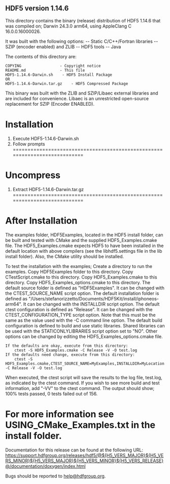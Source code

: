 HDF5 version 1.14.6
------------------------------------------------------------------------------

This directory contains the binary (release) distribution of
HDF5 1.14.6 that was compiled on;
    Darwin 24.3.0 arm64, using AppleClang C 16.0.0.16000026.

It was built with the following options:
    -- Static C/C++/Fortran libraries
    -- SZIP (encoder enabled) and ZLIB
    -- HDF5 tools
    -- Java 

The contents of this directory are:

    COPYING                 - Copyright notice
    README.md               - This file
    HDF5-1.14.6-Darwin.sh    - HDF5 Install Package
    OR
    HDF5-1.14.6-Darwin.tar.gz    - HDF5 Compressed Package

This binary was built with the ZLIB and SZIP/Libaec external libraries and are
included for convenience.  Libaec is an unrestricted open-source replacement for SZIP
(Encoder ENABLED).


Installation
===========================================================================
1. Execute HDF5-1.14.6-Darwin.sh
2. Follow prompts
===========================================================================

Uncompress
===========================================================================
1. Extract HDF5-1.14.6-Darwin.tar.gz
===========================================================================

After Installation
===========================================================================
The examples folder, HDF5Examples, located in the
HDF5 install folder, can be built and tested with CMake and the supplied
HDF5_Examples.cmake file. The HDF5_Examples.cmake expects HDF5 to have
been installed in the default location with above compilers (see the
libhdf5.settings file in the lib install folder). Also, the CMake
utility should be installed.

To test the installation with the examples;
    Create a directory to run the examples.
    Copy HDF5Examples folder to this directory.
    Copy CTestScript.cmake to this directory.
    Copy HDF5_Examples.cmake to this directory.
    Copy HDF5_Examples_options.cmake to this directory.
    The default source folder is defined as "HDF5Examples". It can be changed
        with the CTEST_SOURCE_NAME script option.
    The default installation folder is defined as "/Users/stefanorizzetto/Documents/HDF5Kit/install/iphoneos-arm64".
        It can be changed with the INSTALLDIR script option.
    The default ctest configuration is defined as "Release". It can be changed
        with the CTEST_CONFIGURATION_TYPE script option. Note that this must
        be the same as the value used with the -C command line option.
    The default build configuration is defined to build and use static libraries.
        Shared libraries can be used with the STATICONLYLIBRARIES script option set to "NO".
    Other options can be changed by editing the HDF5_Examples_options.cmake file.

    If the defaults are okay, execute from this directory:
        ctest -S HDF5_Examples.cmake -C Release -V -O test.log
    If the defaults need change, execute from this directory:
        ctest -S HDF5_Examples.cmake,CTEST_SOURCE_NAME=MyExamples,INSTALLDIR=MyLocation -C Release -V -O test.log

When executed, the ctest script will save the results to the log file, test.log, as
indicated by the ctest command. If you wish to see more build and test information,
add "-VV" to the ctest command. The output should show;
      100% tests passed, 0 tests failed out of 156.

For more information see USING_CMake_Examples.txt in the install folder.
===========================================================================

Documentation for this release can be found at the following URL:
    https://support.hdfgroup.org/releases/hdf5/@${H5_VERS_MAJOR}${H5_VERS_MINOR}${H5_VERS_MAJOR}${H5_VERS_MINOR}${H5_VERS_RELEASE}@/documentation/doxygen/index.html

Bugs should be reported to help@hdfgroup.org.
